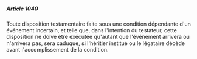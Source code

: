 ##### Article 1040

Toute disposition testamentaire faite sous une condition dépendante d'un événement incertain, et telle que, dans l'intention du testateur, cette disposition ne doive être exécutée qu'autant que l'événement arrivera ou n'arrivera pas, sera caduque, si l'héritier institué ou le légataire décède avant l'accomplissement de la condition.

